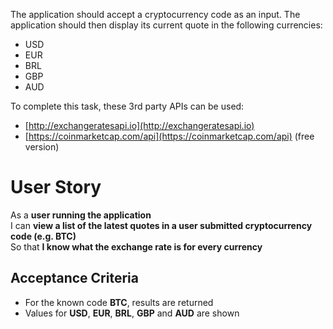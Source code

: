 The application should accept a cryptocurrency code as an input. The
application should then display its current quote in the following currencies:
 * USD
 * EUR
 * BRL
 * GBP
 * AUD

To complete this task, these 3rd party APIs can be used:
 * [http://exchangeratesapi.io](http://exchangeratesapi.io)
 * [https://coinmarketcap.com/api](https://coinmarketcap.com/api) (free version)

# User Story

As a **user running the application**\
I can **view a list of the latest quotes in a user submitted cryptocurrency
code (e.g. BTC)**\
So that **I know what the exchange rate is for every currency**

## Acceptance Criteria
 * For the known code **BTC**, results are returned
 * Values for **USD**, **EUR**, **BRL**, **GBP** and **AUD** are shown